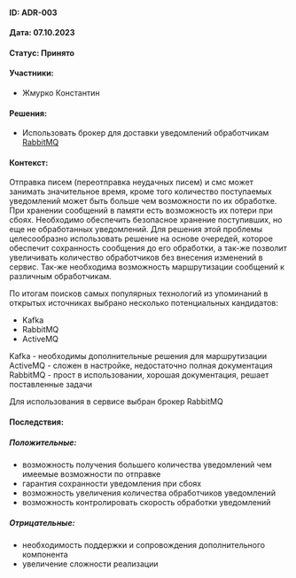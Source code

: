 #### ID: ADR-003

#### Дата: 07.10.2023

#### Статус: Принято

#### Участники:
* Жмурко Константин

#### Решения:
* Использовать брокер для доставки уведомлений обработчикам [RabbitMQ](https://www.rabbitmq.com/)

#### Контекст:
Отправка писем (переотправка неудачных писем) и смс может занимать значительное время, кроме того количество поступаемых уведомлений может быть больше
чем возможности по их обработке. При хранении сообщений в памяти есть возможность их потери при сбоях. Необходимо
обеспечить безопасное хранение поступивших, но еще не обработанных уведомлений. Для решения этой проблемы целесообразно
использовать решение на основе очередей, которое обеспечит сохранность сообщения до его обработки, а так-же позволит
увеличивать количество обработчиков без внесения изменений в сервис. Так-же необходима возможность маршрутизации
сообщений к различным обработчикам.

По итогам поисков самых популярных технологий из упоминаний в открытых источниках выбрано несколько потенциальных кандидатов:
* Kafka
* RabbitMQ
* ActiveMQ

Kafka - необходимы дополнительные решения для маршрутизации
ActiveMQ - сложен в настройке, недостаточно полная документация
RabbitMQ - прост в использовании, хорошая документация, решает поставленные задачи

Для использования в сервисе выбран брокер RabbitMQ


#### Последствия:
##### Положительные:
* возможность получения большего количества уведомлений чем имеемые возможности по отправке
* гарантия сохранности уведомления при сбоях
* возможность увеличения количества обработчиков уведомлений
* возможность контролировать скорость обработки уведомлений

##### Отрицательные:
* необходимость поддержки и сопровождения дополнительного компонента
* увеличение сложности реализации
